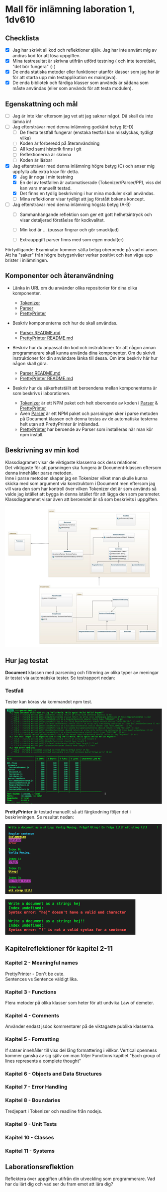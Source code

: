 # Mall för inlämning laboration 1, 1dv610

## Checklista
  - [x] Jag har skrivit all kod och reflektioner själv. Jag har inte använt mig av andras kod för att lösa uppgiften.
  - [x] Mina testresultat är skrivna utifrån utförd testning ( och inte teoretiskt, "det bör fungera" :) )
  - [x] De enda statiska metoder eller funktioner utanför klasser som jag har är för att starta upp min testapplikation ex main(java).
  - [x] De enda bibliotek och färdiga klasser som används är sådana som måste användas (eller som används för att testa modulen).

## Egenskattning och mål
  - [ ] Jag är inte klar eftersom jag vet att jag saknar något. Då skall du inte lämna in!
  - [ ] Jag eftersträvar med denna inlämning godkänt betyg (E-D)
    - [ ] De flesta testfall fungerar (enstaka testfall kan misslyckas, tydligt vilka)
    - [ ] Koden är förberedd på återanvändning
    - [ ] All kod samt historik finns i git 
    - [ ] Reflektionerna är skrivna
    - [ ] Koden är läsbar
  - [x] Jag eftersträvar med denna inlämning högre betyg (C) och anser mig uppfylla alla extra krav för detta. 
    -[x] Jag är noga i min testning
    - [x] En del av testfallen är automatiserade (Tokenizer/Parser/PP), viss del kan vara manuellt testad.
    - [x] Det finns en tydlig beskrivning i hur mina moduler skall användas. 
    - [ ] Mina reflektioner visar tydligt att jag förstått bokens koncept.
  - [ ] Jag eftersträvar med denna inlämning högsta betyg (A-B) 
    - [ ] Sammanhängande reflektion som ger ett gott helhetsintryck och visar detaljerad förståelse för kodkvalitet.
    - [ ] Min kod är ... (pussar fingrar och gör smackljud)
    - [ ] Extrauppgift parser finns med som egen modul(er)


Förtydligande: Examinator kommer sätta betyg oberoende på vad ni anser. Att ha "saker" från högre betygsnivåer verkar positivt och kan väga upp brister i inlämningen.

## Komponenter och återanvändning
 * Länka in URL om du använder olika repositorier för dina olika komponenter. 
    - [Tokenizer](https://gitlab.lnu.se/1dv610/student/du222aa/l1)
    - [Parser](https://gitlab.lnu.se/1dv610/student/du222aa/l2)
    - [PrettyPrinter](https://github.com/davidheineback/prettyprinter)

 * Beskriv komponenterna och hur de skall användas.
     - [Parser README.md](./README.md)
     - [PrettyPrinter README.md](https://github.com/davidheineback/prettyprinter#readme)  

 * Beskriv hur du anpassat din kod och instruktioner för att någon annan programmerare skall kunna använda dina komponenter. Om du skrivit instruktioner för din användare länka till dessa. Om inte beskriv här hur någon skall göra.  
    - [Parser README.md](./README.md)
    - [PrettyPrinter README.md](https://github.com/davidheineback/prettyprinter#readme)  
    
 * Beskriv hur du säkerhetställt att beroendena mellan komponenterna är som beskrivs i laborationen. 
    - [Tokenizer](https://gitlab.lnu.se/1dv610/student/du222aa/l1) är ett NPM paket och helt oberoende av koden i [Parser](https://gitlab.lnu.se/1dv610/student/du222aa/l2) & [PrettyPrinter](https://github.com/davidheineback/prettyprinter)
    - Även [Parser](https://gitlab.lnu.se/1dv610/student/du222aa/l2) är ett NPM paket och parsningen sker i parse metoden på Document klassen och denna testas av de automatiska testerna helt utan att PrettyPrinter är inblandad.
    - [PrettyPrinter](https://github.com/davidheineback/prettyprinter) har beroende av Parser som installeras när man kör npm install.

## Beskrivning av min kod
Klassdiagramet visar de viktigaste klasserna ock dess relationer.  
Det viktigaste för att parsningen ska fungera är Document-klassen eftersom denna innehåller parse metoden.  
Inne i parse metoden skapar jag en Tokenizer vilket man skulle kunna skicka med som argument via konstruktorn i Document men eftersom jag vill vara den som har kontroll över vilken Tokenizer det är som används så valde jag istället att bygga in denna istället för att lägga den som parameter.  
Klassdiagrammet visar även att beroendet är så som beskrivits i uppgiften.


![Class-diagram](./img/class-diagram.jpeg)


## Hur jag testat
**Document** klassen med parsening och filtrering av olika typer av meningar är testat via automatiska tester. Se testrapport nedan:

### Testfall  
Tester kan köras via kommandot npm test.  

![TestReport](./img/testReport.png)

**PrettyPrinter** är testad manuellt så att färgkodning följer det i beskrivningen. Se resultat nedan:   

![Manuella Tester](./img/manualTest1.png)

![Manuella Tester](./img/manualTest2.png)

## Kapitelreflektioner för kapitel 2-11

### Kapitel 2 - Meaningful names
PrettyPrinter - Don't be cute.  
Sentences vs Sentence väldigt lika.  

### Kapitel 3 - Functions
Flera metoder på olika klasser som heter för att undvika Law of demeter.

### Kapitel 4 - Comments  
Använder endast jsdoc kommentarer på de viktagaste publika klasserna.

### Kapitel 5 - Formatting
If satser innehåller till viss del lång formattering i villkor.
Vertical openness kommer ganska av sig själv om man följer Functions kapitlet
"Each group of lines represents a complete thought"

### Kapitel 6 - Objects and Data Structures

### Kapitel 7 - Error Handling

### Kapitel 8 - Boundaries
Tredjepart i Tokenizer och readline från nodejs.

### Kapitel 9 - Unit Tests

### Kapitel 10 - Classes

### Kapitel 11 - Systems


## Laborationsreflektion
Reflektera över uppgiften utifrån din utveckling som programmerare. 
Vad har du lärt dig och vad ser du fram emot att lära dig?

